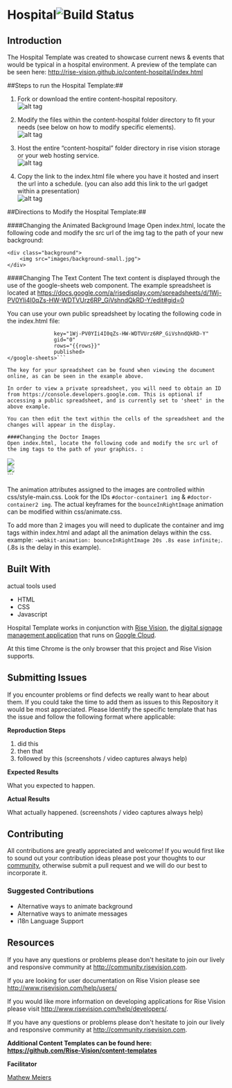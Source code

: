 # Hospital![Build Status](http://devtools1.risevision.com:8080/job/Storage-Client-BranchPush/badge/icon)

## Introduction

The Hospital Template was created to showcase current news & events that would be typical in a hospital environment. A preview of the template can be seen here: http://rise-vision.github.io/content-hospital/index.html

##Steps to run the Hospital Template:##

1. Fork or download the entire content-hospital repository.  
![alt tag](images/readme-step1.jpg)

2. Modify the files within the content-hospital folder directory to fit your needs (see below on how to modify specific elements).  
![alt tag](images/readme-step2.jpg)

3. Host the entire “content-hospital” folder directory in rise vision storage or your web hosting service.  
![alt tag](images/readme-step3.jpg)

4. Copy the link to the index.html file where you have it hosted and insert the url into a schedule. (you can also add this link to the url gadget within a presentation)  
![alt tag](images/readme-step4.jpg)


##Directions to Modify the Hospital Template:##

####Changing the Animated Background Image
Open index.html, locate the following code and modify the src url of the img tag to the path of your new background:

```  
<div class="background">
	<img src="images/background-small.jpg">
</div>
```

####Changing The Text Content
The text content is displayed through the use of the google-sheets web component. The example spreadsheet is located at https://docs.google.com/a/risedisplay.com/spreadsheets/d/1Wj-PV0YIi4I0qZs-HW-WDTVUrz6RP_GiVshndQkRD-Y/edit#gid=0

You can use your own public spreadsheet by locating the following code in the index.html file:

```<google-sheets id="sheet" 
               key="1Wj-PV0YIi4I0qZs-HW-WDTVUrz6RP_GiVshndQkRD-Y"
               gid="0"
               rows="{{rows}}"
               published>
</google-sheets>```

The key for your spreadsheet can be found when viewing the document online, as can be seen in the example above. 

In order to view a private spreadsheet, you will need to obtain an ID from https://console.developers.google.com. This is optional if accessing a public spreadsheet, and is currently set to 'sheet' in the above example.

You can then edit the text within the cells of the spreadsheet and the changes will appear in the display.

####Changing the Doctor Images
Open index.html, locate the following code and modify the src url of the img tags to the path of your graphics. :

```
<div id="doctor-container1">
	<img src="images/doctor-male.png"/>
</div>
	
<div id="doctor-container2">
	<img src="images/doctor-female.png"/>
</div>
```

The animation attributes assigned to the images are controlled within css/style-main.css. Look for the IDs ```#doctor-container1 img``` & ```#doctor-container2 img```. The actual keyframes for the ```bounceInRightImage``` animation can be modified within css/animate.css.

To add more than 2 images you will need to duplicate the container and img tags within index.html and adapt all the animation delays within the css.
example: ```-webkit-animation: bounceInRightImage 20s .8s ease infinite;```.
(.8s is the delay in this example).

## Built With
actual tools used
- HTML
- CSS
- Javascript

Hospital Template works in conjunction with [Rise Vision](http://www.risevision.com), the [digital signage management application](http://rva.risevision.com/) that runs on [Google Cloud](https://cloud.google.com).

At this time Chrome is the only browser that this project and Rise Vision supports.

## Submitting Issues
If you encounter problems or find defects we really want to hear about them. If you could take the time to add them as issues to this Repository it would be most appreciated. Please Identify the specific template that has the issue and follow the following format where applicable:

**Reproduction Steps**

1. did this
2. then that
3. followed by this (screenshots / video captures always help)

**Expected Results**

What you expected to happen.

**Actual Results**

What actually happened. (screenshots / video captures always help)

## Contributing
All contributions are greatly appreciated and welcome! If you would first like to sound out your contribution ideas please post your thoughts to our [community](http://community.risevision.com), otherwise submit a pull request and we will do our best to incorporate it.

### Suggested Contributions
- Alternative ways to animate background
- Alternative ways to animate messages
- i18n Language Support

## Resources
If you have any questions or problems please don't hesitate to join our lively and responsive community at http://community.risevision.com.

If you are looking for user documentation on Rise Vision please see http://www.risevision.com/help/users/

If you would like more information on developing applications for Rise Vision please visit http://www.risevision.com/help/developers/.

 If you have any questions or problems please don't hesitate to join our lively and responsive community at http://community.risevision.com.
 
**Additional Content Templates can be found here: https://github.com/Rise-Vision/content-templates**

**Facilitator**

[Mathew Meiers](https://github.com/mmeiers "Mathew Meiers")